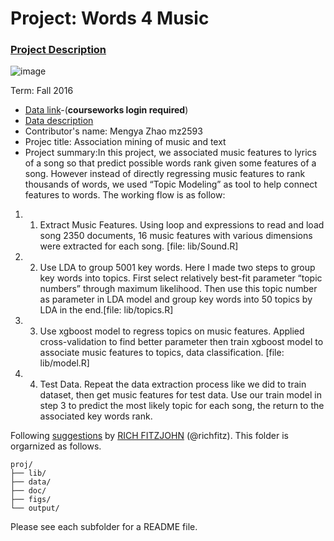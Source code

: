# Project: Words 4 Music

### [Project Description](doc/Project4_desc.md)

![image](http://cdn.newsapi.com.au/image/v1/f7131c018870330120dbe4b73bb7695c?width=650)

Term: Fall 2016

+ [Data link](https://courseworks2.columbia.edu/courses/11849/files/folder/Project_Files?preview=763391)-(**courseworks login required**)
+ [Data description](doc/readme.html)
+ Contributor's name: Mengya Zhao mz2593
+ Projec title: Association mining of music and text
+ Project summary:In this project, we associated music features to lyrics of a song so that predict possible words rank given some features of a song. However instead of directly regressing music features to rank thousands of words, we used “Topic Modeling” as tool to help connect features to words. The working flow is as follow:
1.	1. Extract Music Features. Using loop and expressions to read and load song 2350 documents, 16 music features with various dimensions were extracted for each song. [file: lib/Sound.R]
2.	2. Use LDA to group 5001 key words. Here I made two steps to group key words into topics. First select relatively best-fit parameter “topic numbers” through maximum likelihood. Then use this topic number as parameter in LDA model and group key words into 50 topics by LDA in the end.[file: lib/topics.R]
3.	3. Use xgboost model to regress topics on music features. Applied cross-validation to find better parameter then train xgboost model to associate music features to topics, data classification. [file: lib/model.R] 
4.	4. Test Data. Repeat the data extraction process like we did to train dataset, then get music features for test data. Use our train model in step 3 to predict the most likely topic for each song, the return to the associated key words rank.


	
Following [suggestions](http://nicercode.github.io/blog/2013-04-05-projects/) by [RICH FITZJOHN](http://nicercode.github.io/about/#Team) (@richfitz). This folder is orgarnized as follows.

```
proj/
├── lib/
├── data/
├── doc/
├── figs/
└── output/
```

Please see each subfolder for a README file.
